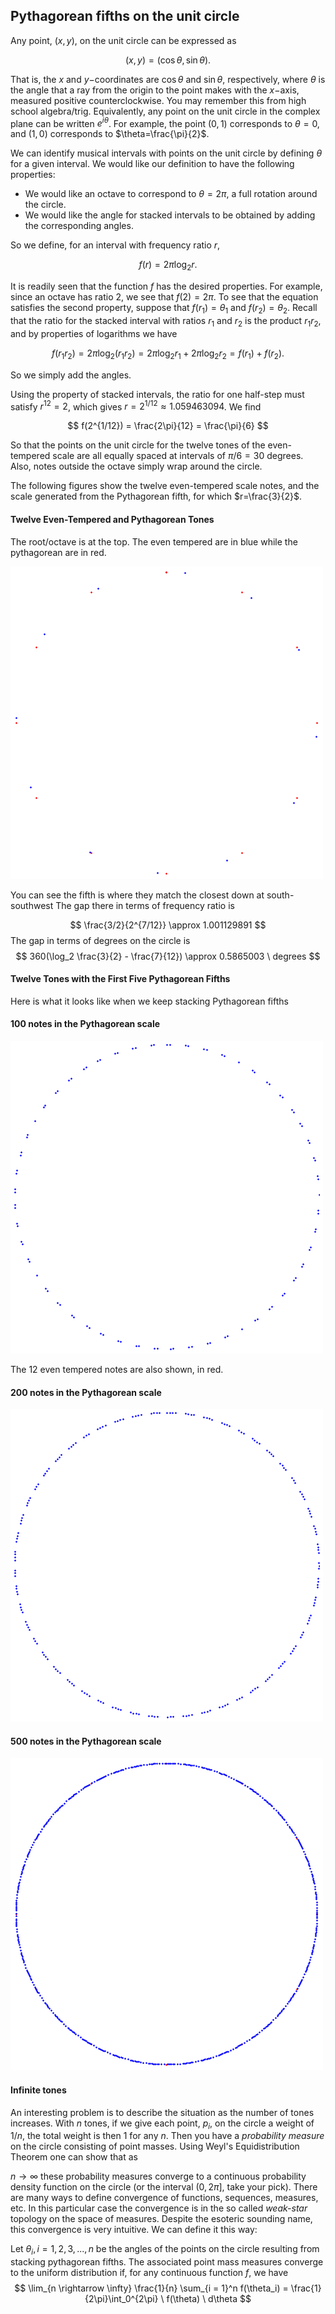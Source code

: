 ## Pythagorean fifths on the unit circle

Any point, $(x,y)$, on the unit circle can be expressed as

$$ (x,y)=(\cos \theta, \sin \theta). $$

That is, the $x$ and $y-$coordinates are $\cos \theta$ and $\sin \theta$, respectively, where $\theta$ is the angle that a ray from the origin to the point makes with the $x-$axis, measured positive counterclockwise. You may remember this from high school algebra/trig. Equivalently, any point on the unit circle in the complex plane can be written $e^{i \theta}$. For example, the point $(0,1)$ corresponds to $\theta=0$, and $(1,0)$ corresponds to $\theta=\frac{\pi}{2}$.

We can identify musical intervals with points on the unit circle by defining $\theta$ for a given interval. We would like our definition to have the following properties:

-   We would like an octave to correspond to $\theta=2\pi$, a full rotation around the circle.
-   We would like the angle for stacked intervals to be obtained by adding the corresponding angles.

So we define, for an interval with frequency ratio $r$,

$$ f(r)=2\pi \log_2 r. $$

It is readily seen that the function $f$ has the desired properties. For example, since an octave has ratio 2, we see that $f(2)=2\pi$. To see that the equation satisfies the second property, suppose that $f(r_1)=\theta_1$ and $f(r_2)=\theta_2$. Recall that the ratio for the stacked interval with ratios $r_1$ and $r_2$ is the product $r_1r_2$, and by properties of logarithms we have

$$ f(r_1r_2) = 2\pi \log_2(r_1r_2) = 2\pi \log_2 r_1 + 2\pi \log_2 r_2 = f(r_1) + f(r_2). $$

So we simply add the angles.

Using the property of stacked intervals, the ratio for one half-step must satisfy $r^{12}=2$, which gives $r=2^{1/12}\approx 1.059463094$. We find

$$ f(2^{1/12}) = \frac{2\pi}{12} = \frac{\pi}{6} $$

So that the points on the unit circle for the twelve tones of the even-tempered scale are all equally spaced at intervals of $\pi/6 = 30$ degrees. Also, notes outside the octave simply wrap around the circle. 

The following figures show the twelve even-tempered scale notes, and the scale generated from the Pythagorean fifth, for which $r=\frac{3}{2}$.

#### Twelve Even-Tempered and Pythagorean Tones

The root/octave is at the top. The even tempered are in blue while the pythagorean are in red.

![Even-tempered and pytgagoraean tones on the unit circle.](images/scale_even_pyth.png)

You can see the fifth is where they match the closest down at south-southwest The gap there in terms of frequency ratio is

$$ \frac{3/2}{2^{7/12}} \approx 1.001129891
$$ The gap in terms of degrees on the circle is $$
360(\log_2 \frac{3}{2} - \frac{7}{12}) \approx 0.5865003 \ degrees
$$

#### Twelve Tones with the First Five Pythagorean Fifths

Here is what it looks like when we keep stacking Pythagorean fifths

#### 100 notes in the Pythagorean scale

![](images/100pts.png)

The 12 even tempered notes are also shown, in red.

#### 200 notes in the Pythagorean scale

![](images/200pts.png)

#### 500 notes in the Pythagorean scale

![](images/500pts.png)

#### Infinite tones

An interesting problem is to describe the situation as the number of tones increases. With $n$ tones, if we give each point, $p_i$, on the circle a weight of $1/n$, the total weight is then 1 for any $n$. Then you have a *probability measure* on the circle consisting of point masses. Using Weyl's Equidistribution Theorem one can show that as

$n \rightarrow \infty$ these probability measures converge to a continuous probability density function on the circle (or the interval $(0, 2\pi]$, take your pick). There are many ways to define convergence of functions, sequences, measures, etc. In this particular case the convergence is in the so called *weak-star* topology on the space of measures. Despite the esoteric sounding name, this convergence is very intuitive. We can define it this way:

Let $\theta_i, i = 1, 2, 3, ..., n$ be the angles of the points on the circle resulting from stacking pythagorean fifths. The associated point mass measures converge to the uniform distribution if, for any continuous function $f$, we have 
$$
\lim_{n \rightarrow \infty} \frac{1}{n} \sum_{i = 1}^n f(\theta_i) = \frac{1}{2\pi}\int_0^{2\pi} \ f(\theta) \ d\theta
$$